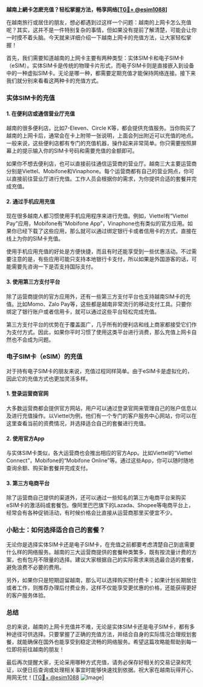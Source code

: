 **越南上網卡怎麽充值？轻松掌握方法，畅享网络[[TG💪+ @esim1088](https://t.me/s/esim1088)]**

在越南旅行或居住的朋友，想必都遇到过这样一个问题：越南的上网卡怎么充值呢？其实，这并不是一件特别复杂的事情，但如果没有提前了解清楚，可能会让你一时摸不着头脑。今天就来详细介绍一下越南上网卡的充值方法，让大家轻松掌握！

首先，我们需要知道越南的上网卡主要有两种类型：实体SIM卡和电子SIM卡（eSIM）。实体SIM卡是传统的物理卡片形式，而电子SIM卡则是直接嵌入到设备中的一种虚拟SIM卡。无论是哪一种，都需要定期充值才能保持网络连接。接下来我们就分别来看看这两种卡的充值方式。

### 实体SIM卡的充值

#### 1. 在便利店或通信营业厅充值
越南的很多便利店，比如7-Eleven、Circle K等，都会提供充值服务。当你购买了越南的上网卡后，通常会在卡上附带一张说明，上面会列出附近可以充值的地点。一般来说，这些便利店都有专门的充值机器，操作起来非常简单。你只需要按照屏幕上的提示输入你的SIM卡号码和需要充值的金额即可。

如果你不想去便利店，也可以直接前往通信运营商的营业厅。越南三大主要运营商分别是Viettel、Mobifone和Vinaphone。每个运营商都有自己的营业网点，你可以直接前往营业厅进行充值。工作人员会根据你的需求，为你提供合适的套餐并完成充值。

#### 2. 通过手机应用充值
现在很多越南人都习惯使用手机应用程序来进行充值。例如，Viettel有“Viettel Pay”应用，Mobifone有“Mobifone App”，Vinaphone也有类似的官方应用。如果你已经下载了这些应用，那么就可以通过绑定银行卡或者信用卡的方式，直接在线上为你的SIM卡充值。

使用手机应用充值的好处是方便快捷，而且有时还能享受到一些优惠活动。不过需要注意的是，有些应用可能只支持本地银行卡支付，所以如果是外国游客的话，可能需要先咨询一下是否支持国际支付。

#### 3. 使用第三方支付平台
除了运营商提供的官方应用外，还有一些第三方支付平台也支持越南SIM卡的充值。比如Momo、Zalo Pay等，这些都是越南非常流行的移动支付工具。只要你绑定了银行账户或者信用卡，就可以通过这些平台轻松完成充值。

第三方支付平台的优势在于覆盖面广，几乎所有的便利店和线上商家都接受它们作为支付方式。因此，如果你平时习惯了使用这类平台进行消费，那么充值上网卡自然也不会成为问题。

### 电子SIM卡（eSIM）的充值

对于持有电子SIM卡的朋友来说，充值过程同样简单。由于eSIM卡是虚拟化的，因此它的充值方式也更加灵活多样。

#### 1. 登录运营商官网
大多数运营商都会提供官方网站，用户可以通过登录官网来管理自己的账户信息以及进行充值操作。以Viettel为例，他们有一个专门的客户服务中心网站，你可以在这里查看当前的资费情况，并选择适合自己的套餐进行充值。

#### 2. 使用官方App
与实体SIM卡类似，各大运营商也会推出相应的官方App。比如Viettel的“Viettel Connect”，Mobifone的“Mobifone Online”等。通过这些App，你可以随时随地查询余额、购买新套餐并完成支付。

#### 3. 第三方电商平台
除了运营商自己提供的渠道外，还可以通过一些知名的第三方电商平台来购买eSIM卡的激活码或套餐包。像阿里巴巴旗下的Lazada、Shopee等电商平台上，经常会有各种促销活动，有时候价格会比直接从运营商那里买便宜不少。

### 小贴士：如何选择适合自己的套餐？

无论你是选择实体SIM卡还是电子SIM卡，在充值之前都要考虑清楚自己到底需要什么样的网络服务。越南的三大运营商提供的套餐种类繁多，既有按流量计费的方案，也有包月不限量的选择。建议大家根据自己的实际需求来挑选最合适的套餐，避免浪费不必要的费用。

另外，如果你只是短期逗留越南，那么可以选择购买预付费卡；如果计划长期居住或者工作，则推荐办理后付费业务，这样不仅能享受更优惠的价格，还能获得更好的客户服务体验。

### 总结

总的来说，越南的上网卡充值并不难，无论是实体SIM卡还是电子SIM卡，都有多种途径可供选择。只要掌握了正确的充值方法，并结合自身的实际情况合理规划套餐，就能确保在国外也能享受到稳定流畅的网络服务。希望这篇攻略能帮助到每一位即将前往越南的朋友！

最后再次提醒大家，无论采用哪种方式充值，请务必保存好相关的交易记录和凭证，以便日后查询或处理相关事宜时能够快速找到依据。祝大家在越南玩得开心、用网无忧！[[TG💪+ @esim1088](https://t.me/s/esim1088) ![Image](https://i.postimg.cc/4NQfJmqS/Snipaste-2025-05-13-00-14-12.png)]